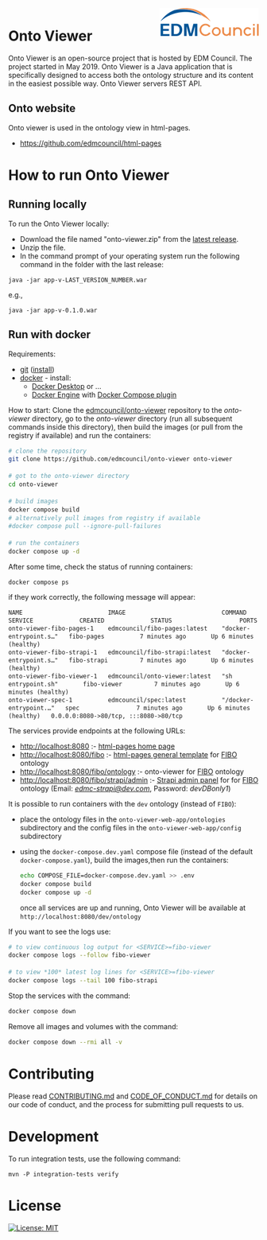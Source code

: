 <img src="https://github.com/edmcouncil/html-pages/raw/develop/general/assets/img/EDM-council-RGB_200w.png" width="200" align="right"/>

# Onto Viewer

Onto Viewer is an open-source project that is hosted by EDM Council. The project started in May 2019. Onto Viewer is a Java application that is specifically designed to access both the ontology structure and its content in the easiest possible way. Onto Viewer servers REST API.

## Onto website
Onto viewer is used in the ontology view in html-pages.

* https://github.com/edmcouncil/html-pages


# How to run Onto Viewer

## Running locally

To run the Onto Viewer locally: 

* Download the file named "onto-viewer.zip" from the [latest release](https://github.com/edmcouncil/onto-viewer/releases). 
* Unzip the file. 
* In the command prompt of your operating system run the following command in the folder with the last release: 

```
java -jar app-v-LAST_VERSION_NUMBER.war
```
e.g.,

```
java -jar app-v-0.1.0.war
```


## Run with docker
Requirements:
- [git](https://git-scm.com/) ([install](https://git-scm.com/book/en/v2/Getting-Started-Installing-Git))
- [docker](https://www.docker.com/) - install:
  * [Docker Desktop](https://docs.docker.com/desktop/) or ...
  * [Docker Engine](https://docs.docker.com/engine/) with [Docker Compose plugin](https://docs.docker.com/compose/)

How to start:
Clone the [edmcouncil/onto-viewer](https://github.com/edmcouncil/onto-viewer) repository to the *onto-viewer* directory,
go to the *onto-viewer* directory (run all subsequent commands inside this directory),
then build the images (or pull from the registry if available) and run the containers:
```bash
# clone the repository
git clone https://github.com/edmcouncil/onto-viewer onto-viewer

# got to the onto-viewer directory
cd onto-viewer

# build images
docker compose build
# alternatively pull images from registry if available
#docker compose pull --ignore-pull-failures

# run the containers
docker compose up -d
```

After some time, check the status of running containers:
```
docker compose ps
```

if they work correctly, the following message will appear:
```
NAME                        IMAGE                           COMMAND                  SERVICE             CREATED             STATUS                   PORTS
onto-viewer-fibo-pages-1    edmcouncil/fibo-pages:latest    "docker-entrypoint.s…"   fibo-pages          7 minutes ago       Up 6 minutes (healthy)   
onto-viewer-fibo-strapi-1   edmcouncil/fibo-strapi:latest   "docker-entrypoint.s…"   fibo-strapi         7 minutes ago       Up 6 minutes (healthy)   
onto-viewer-fibo-viewer-1   edmcouncil/onto-viewer:latest   "sh entrypoint.sh"       fibo-viewer         7 minutes ago       Up 6 minutes (healthy)   
onto-viewer-spec-1          edmcouncil/spec:latest          "/docker-entrypoint.…"   spec                7 minutes ago       Up 6 minutes (healthy)   0.0.0.0:8080->80/tcp, :::8080->80/tcp

```

The services provide endpoints at the following URLs:
- [http://localhost:8080](http://localhost:8080) :- [html-pages home page](https://github.com/edmcouncil/html-pages/blob/develop/home/README.md)
- [http://localhost:8080/fibo](http://localhost:8080/fibo) :- [html-pages general template](https://github.com/edmcouncil/html-pages/tree/develop/general) for [FIBO](https://github.com/edmcouncil/fibo) ontology
- [http://localhost:8080/fibo/ontology](http://localhost:8080/fibo/ontology) :- onto-viewer for [FIBO](https://github.com/edmcouncil/fibo) ontology
- [http://localhost:8080/fibo/strapi/admin](http://localhost:8080/fibo/strapi/admin) :- [Strapi admin panel](https://docs.strapi.io/user-docs/intro#accessing-the-admin-panel) for for [FIBO](https://github.com/edmcouncil/fibo) ontology (Email: *edmc-strapi@dev.com*, Password: *devDBonly1*)

It is possible to run containers with the `dev` ontology (instead of `FIBO`):
- place the ontology files in the `onto-viewer-web-app/ontologies` subdirectory
  and the config files in the `onto-viewer-web-app/config` subdirectory

- using the `docker-compose.dev.yaml` compose file (instead of the default `docker-compose.yaml`),
  build the images,then run the containers:
  ```bash
  echo COMPOSE_FILE=docker-compose.dev.yaml >> .env
  docker compose build
  docker compose up -d
  ```

  once all services are up and running, Onto Viewer will be available at `http://localhost:8080/dev/ontology`

If you want to see the logs use:
```bash
# to view continuous log output for <SERVICE>=fibo-viewer
docker compose logs --follow fibo-viewer

# to view *100* latest log lines for <SERVICE>=fibo-viewer
docker compose logs --tail 100 fibo-strapi
```

Stop the services with the command:
```bash
docker compose down
```

Remove all images and volumes with the command:
```bash
docker compose down --rmi all -v
```

# Contributing
Please read [CONTRIBUTING.md](CONTRIBUTING.md) and [CODE_OF_CONDUCT.md](CODE_OF_CONDUCT.md) for details on our code of conduct, and the process for submitting pull requests to us.


# Development

To run integration tests, use the following command:

```shell
mvn -P integration-tests verify
```


# License
[![License: MIT](https://img.shields.io/badge/License-MIT-yellow.svg)](LICENSE)

